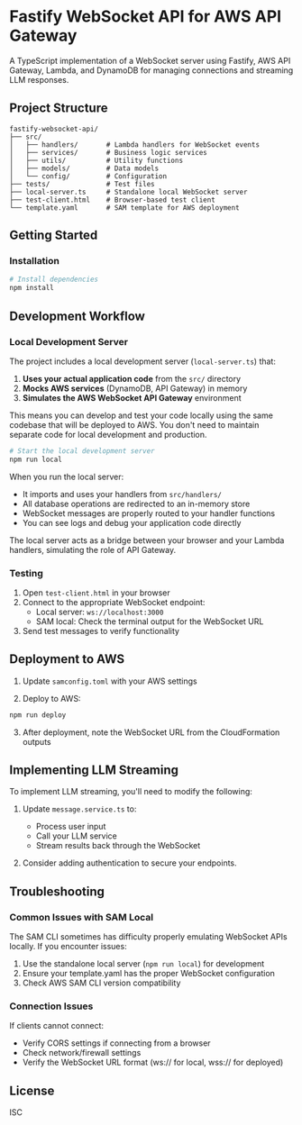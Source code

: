 # Fastify WebSocket API for AWS API Gateway

A TypeScript implementation of a WebSocket server using Fastify, AWS API Gateway, Lambda, and DynamoDB for managing connections and streaming LLM responses.

## Project Structure

```
fastify-websocket-api/
├── src/
│   ├── handlers/       # Lambda handlers for WebSocket events
│   ├── services/       # Business logic services
│   ├── utils/          # Utility functions
│   ├── models/         # Data models
│   └── config/         # Configuration
├── tests/              # Test files
├── local-server.ts     # Standalone local WebSocket server
├── test-client.html    # Browser-based test client
└── template.yaml       # SAM template for AWS deployment
```

## Getting Started

### Installation

```bash
# Install dependencies
npm install
```

## Development Workflow

### Local Development Server

The project includes a local development server (`local-server.ts`) that:

1. **Uses your actual application code** from the `src/` directory
2. **Mocks AWS services** (DynamoDB, API Gateway) in memory
3. **Simulates the AWS WebSocket API Gateway** environment

This means you can develop and test your code locally using the same codebase that will be deployed to AWS. You don't need to maintain separate code for local development and production.

```bash
# Start the local development server
npm run local
```

When you run the local server:
- It imports and uses your handlers from `src/handlers/`
- All database operations are redirected to an in-memory store
- WebSocket messages are properly routed to your handler functions
- You can see logs and debug your application code directly

The local server acts as a bridge between your browser and your Lambda handlers, simulating the role of API Gateway.


### Testing

1. Open `test-client.html` in your browser
2. Connect to the appropriate WebSocket endpoint:
   - Local server: `ws://localhost:3000`
   - SAM local: Check the terminal output for the WebSocket URL
3. Send test messages to verify functionality

## Deployment to AWS

1. Update `samconfig.toml` with your AWS settings

2. Deploy to AWS:
```bash
npm run deploy
```

3. After deployment, note the WebSocket URL from the CloudFormation outputs

## Implementing LLM Streaming

To implement LLM streaming, you'll need to modify the following:

1. Update `message.service.ts` to:
   - Process user input
   - Call your LLM service
   - Stream results back through the WebSocket

2. Consider adding authentication to secure your endpoints.

## Troubleshooting

### Common Issues with SAM Local

The SAM CLI sometimes has difficulty properly emulating WebSocket APIs locally. If you encounter issues:

1. Use the standalone local server (`npm run local`) for development
2. Ensure your template.yaml has the proper WebSocket configuration
3. Check AWS SAM CLI version compatibility

### Connection Issues

If clients cannot connect:
- Verify CORS settings if connecting from a browser
- Check network/firewall settings
- Verify the WebSocket URL format (ws:// for local, wss:// for deployed)

## License

ISC